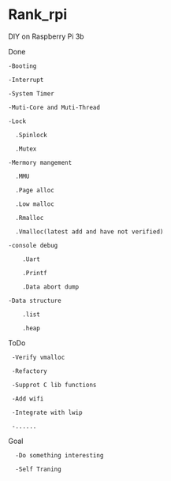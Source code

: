 # Rank_rpi
DIY on Raspberry Pi 3b


Done

    -Booting
  
    -Interrupt
    
    -System Timer
   
    -Muti-Core and Muti-Thread
    
    -Lock
    
      .Spinlock
      
      .Mutex
    
    -Mermory mangement
  
      .MMU
    
      .Page alloc
    
      .Low malloc
    
      .Rmalloc
    
      .Vmalloc(latest add and have not verified)
    
    -console debug
  
        .Uart
    
        .Printf
    
        .Data abort dump
    
    -Data structure
  
        .list
    
        .heap
    
    
 ToDo
 
     -Verify vmalloc
  
     -Refactory
  
     -Supprot C lib functions
  
     -Add wifi
  
     -Integrate with lwip
  
     -......
  
  
  Goal
  
      -Do something interesting
  
      -Self Traning
  
